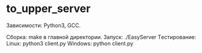 # to_upper_server
Зависимоcти: Python3, GCC.

Сборка: make в главной директории.
Запуск: ./EasyServer
Tестирование:
 Linux: python3 client.py
 Windows: python client.py
